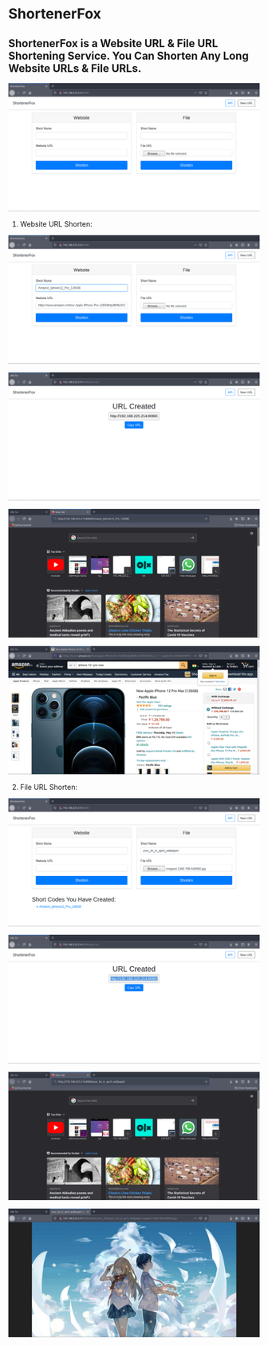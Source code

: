 # ShortenerFox

<h2>ShortenerFox is a Website URL & File URL Shortening Service.
You Can Shorten Any Long Website URLs & File URLs.</h2>

![Screenshot](/screenshots/home_page.png)

1. Website URL Shorten:

![Screenshot](/screenshots/website_url_shorten/website_url_shorten.png)

![Screenshot](/screenshots/website_url_shorten/website_url_shoten_link.png)

![Screenshot](/screenshots/website_url_shorten/copy_paste_shorten_link.png)

![Screenshot](/screenshots/website_url_shorten/actual_long_link.png)

2. File URL Shorten:

![Screenshot](/screenshots/file_url_shorten/file_url_shorten.png)

![Screenshot](/screenshots/file_url_shorten/shorten_link_file.png)

![Screenshot](/screenshots/file_url_shorten/copy_paste_shorten_file_url.png)

![Screenshot](/screenshots/file_url_shorten/actual_long_file_url.png)
